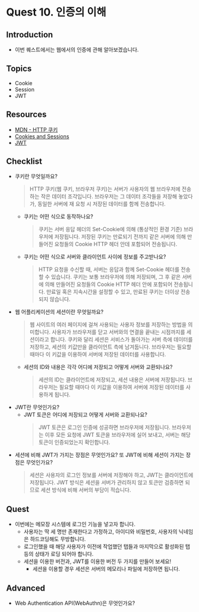 # Quest 10. 인증의 이해

## Introduction

- 이번 퀘스트에서는 웹에서의 인증에 관해 알아보겠습니다.

## Topics

- Cookie
- Session
- JWT

## Resources

- [MDN - HTTP 쿠키](https://developer.mozilla.org/ko/docs/Web/HTTP/Cookies)
- [Cookies and Sessions](https://web.stanford.edu/~ouster/cgi-bin/cs142-fall10/lecture.php?topic=cookie)
- [JWT](https://jwt.io/)

## Checklist

- 쿠키란 무엇일까요?
  > HTTP 쿠키(웹 쿠키, 브라우저 쿠키)는 서버가 사용자의 웹 브라우저에 전송하는 작은 데이터 조각입니다. 브라우저는 그 데이터 조각들을 저장해 놓았다가, 동일한 서버에 재 요청 시 저장된 데이터를 함께 전송합니다.
  - 쿠키는 어떤 식으로 동작하나요?
    > 쿠키는 서버 응답 헤더의 Set-Cookie에 의해 (통상적인 환경 기준) 브라우저에 저장됩니다. 저장된 쿠키는 만료되기 전까지 같은 서버에 의해 만들어진 요청들의 Cookie HTTP 헤더 안데 포함되어 전송됩니다.
  - 쿠키는 어떤 식으로 서버와 클라이언트 사이에 정보를 주고받나요?
    > HTTP 요청을 수신할 때, 서버는 응답과 함께 Set-Cookie 헤더를 전송할 수 있습니다. 쿠키는 보통 브라우저에 의해 저장되며, 그 후 같은 서버에 의해 만들어진 요청들의 Cookie HTTP 헤더 안에 포함되어 전송됩니다. 만료일 혹은 지속시간을 설정할 수 있고, 만료된 쿠키는 더이상 전송되지 않습니다.
- 웹 어플리케이션의 세션이란 무엇일까요?
  > 웹 사이트의 여러 페이지에 걸쳐 사용되는 사용자 정보를 저장하는 방법을 의미합니다. 사용자가 브라우저를 닫고 서버와의 연결을 끝내는 시점까지를 세션이라고 합니다. 쿠키와 달리 세션은 서비스가 돌아가는 서버 측에 데이터를 저장하고, 세션의 키값만을 클라이언트 측에 남겨둡니다. 브라우저는 필요할 때마다 이 키값을 이용하여 서버에 저장된 데이터를 사용합니다.
  - 세션의 ID와 내용은 각각 어디에 저장되고 어떻게 서버와 교환되나요?
    > 세션의 ID는 클라이언트에 저장되고, 세션 내용은 서버에 저장됩니다. 브라우저는 필요할 때마다 이 키값을 이용하여 서버에 저장된 데이터를 사용하게 됩니다.
- JWT란 무엇인가요?
  - JWT 토큰은 어디에 저장되고 어떻게 서버와 교환되나요?
    > JWT 토큰은 로그인 인증에 성공하면 브라우저에 저장됩니다. 브라우저는 이후 모든 요청에 JWT 토큰을 브라우저에 실어 보내고, 서버는 해당 토큰이 인증되었는지 확인합니다.
- 세션에 비해 JWT가 가지는 장점은 무엇인가요? 또 JWT에 비해 세션이 가지는 장점은 무엇인가요?
  > 세션은 사용자의 로그인 정보를 서버에 저장해야 하고, JWT는 클라이언트에 저장됩니다. JWT 방식은 세션을 서버가 관리하지 않고 토큰만 검증하면 되므로 세션 방식에 비해 서버의 부담이 적습니다.

## Quest

- 이번에는 메모장 시스템에 로그인 기능을 넣고자 합니다.
  - 사용자는 딱 세 명만 존재한다고 가정하고, 아이디와 비밀번호, 사용자의 닉네임은 하드코딩해도 무방합니다.
  - 로그인했을 때 해당 사용자가 이전에 작업했던 탭들과 마지막으로 활성화된 탭 등의 상태가 로딩 되어야 합니다.
  - 세션을 이용한 버전과, JWT를 이용한 버전 두 가지를 만들어 보세요!
    - 세션을 이용할 경우 세션은 서버의 메모리나 파일에 저장하면 됩니다.

## Advanced

- Web Authentication API(WebAuthn)은 무엇인가요?
